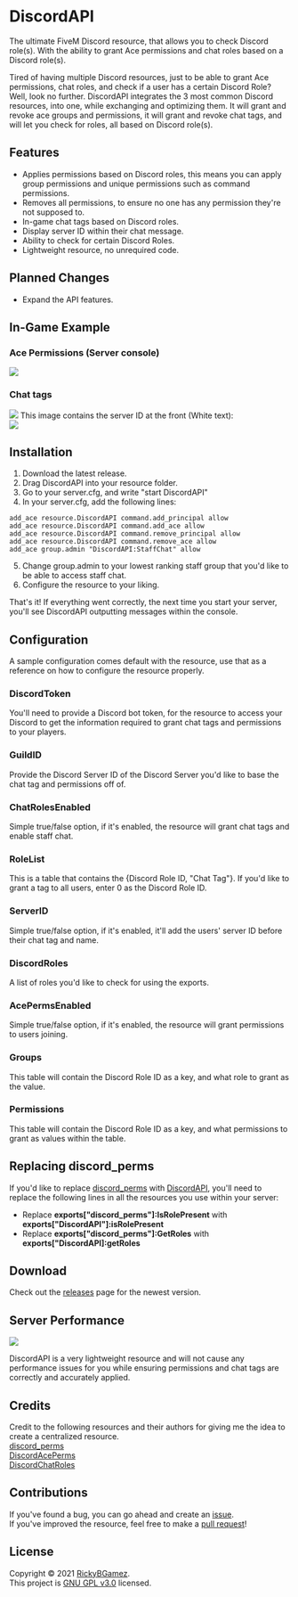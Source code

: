 # DiscordAPI
The ultimate FiveM Discord resource, that allows you to check Discord role(s). With the ability to grant Ace permissions and chat roles based on a Discord role(s).  

Tired of having multiple Discord resources, just to be able to grant Ace permissions, chat roles, and check if a user has a certain Discord Role? Well, look no further. DiscordAPI integrates the 3 most common Discord resources, into one, while exchanging and optimizing them. It will grant and revoke ace groups and permissions, it will grant and revoke chat tags, and will let you check for roles, all based on Discord role(s).
  
## Features
- Applies permissions based on Discord roles, this means you can apply group permissions and unique permissions such as command permissions.
- Removes all permissions, to ensure no one has any permission they're not supposed to.
- In-game chat tags based on Discord roles.
- Display server ID within their chat message.
- Ability to check for certain Discord Roles.
- Lightweight resource, no unrequired code.
  
## Planned Changes
- Expand the API features.
  
## In-Game Example
### Ace Permissions (Server console)
![](https://i.imgur.com/zFuB808.png)
### Chat tags
![](https://i.imgur.com/M2PgdIY.png)
This image contains the server ID at the front (White text):  
![](https://i.imgur.com/RXzFham.png) 
  
## Installation
1. Download the latest release.
2. Drag DiscordAPI into your resource folder.
3. Go to your server.cfg, and write "start DiscordAPI"
4. In your server.cfg, add the following lines:
```
add_ace resource.DiscordAPI command.add_principal allow
add_ace resource.DiscordAPI command.add_ace allow
add_ace resource.DiscordAPI command.remove_principal allow
add_ace resource.DiscordAPI command.remove_ace allow
add_ace group.admin "DiscordAPI:StaffChat" allow
```
5. Change group.admin to your lowest ranking staff group that you'd like to be able to access staff chat.
6. Configure the resource to your liking.

That's it! If everything went correctly, the next time you start your server, you'll see DiscordAPI outputting messages within the console.
  
## Configuration
A sample configuration comes default with the resource, use that as a reference on how to configure the resource properly.

### DiscordToken
You'll need to provide a Discord bot token, for the resource to access your Discord to get the information required to grant chat tags and permissions to your players.
### GuildID
Provide the Discord Server ID of the Discord Server you'd like to base the chat tag and permissions off of.  
### ChatRolesEnabled
Simple true/false option, if it's enabled, the resource will grant chat tags and enable staff chat.  
### RoleList
This is a table that contains the {Discord Role ID, "Chat Tag"}. If you'd like to grant a tag to all users, enter 0 as the Discord Role ID.  
### ServerID
Simple true/false option, if it's enabled, it'll add the users' server ID before their chat tag and name.  
### DiscordRoles
A list of roles you'd like to check for using the exports.  
### AcePermsEnabled
Simple true/false option, if it's enabled, the resource will grant permissions to users joining.  
### Groups
This table will contain the Discord Role ID as a key, and what role to grant as the value.
### Permissions
This table will contain the Discord Role ID as a key, and what permissions to grant as values within the table.
  
## Replacing discord_perms
If you'd like to replace [discord_perms](https://github.com/sadboilogan/discord_perms) with [DiscordAPI](https://github.com/RickyBGamez/DiscordAPI), you'll need to replace the following lines in all the resources you use within your server:
- Replace **exports["discord_perms"]:IsRolePresent** with **exports["DiscordAPI"]:isRolePresent**
- Replace **exports["discord_perms"]:GetRoles** with **exports["DiscordAPI]:getRoles**
  
## Download
Check out the [releases](https://github.com/RickyBGamez/DiscordAPI/releases) page for the newest version.  
  
## Server Performance
![](https://i.imgur.com/zk757un.png)

DiscordAPI is a very lightweight resource and will not cause any performance issues for you while ensuring permissions and chat tags are correctly and accurately applied.   
  
## Credits
Credit to the following resources and their authors for giving me the idea to create a centralized resource.  
[discord_perms](https://github.com/sadboilogan/discord_perms)  
[DiscordAcePerms](https://github.com/JaredScar/DiscordAcePerms)  
[DiscordChatRoles](https://github.com/JaredScar/DiscordChatRoles)  
  
## Contributions
If you've found a bug, you can go ahead and create an [issue](https://github.com/RickyBGamez/DiscordAPI/issues).  
If you've improved the resource, feel free to make a [pull request](https://github.com/RickyBGamez/DiscordAPI/pulls)!  
  
## License
Copyright © 2021 [RickyBGamez](https://github.com/RickyBGamez).  
This project is [GNU GPL v3.0](https://github.com/RickyBGamez/DiscordAPI/blob/main/LICENSE) licensed.
